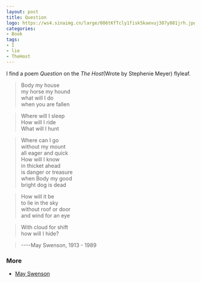 ```yaml
---
layout: post
title: Question 
logo: https://ws4.sinaimg.cn/large/006tKfTcly1fisk5kaevuj307y081jrh.jpg
categories:
- Book
tags:
- I
- lie
- TheHost
---
```


I find a poem *Question* on the *The Host*(Wrote by Stephenie Meyer) flyleaf.  

> Body my house  
> my horse my hound  
> what will I do  
> when you are fallen  


> Where will I sleep  
> How will I ride  
> What will I hunt  


> Where can I go  
> without my mount  
> all eager and quick  
> How will I know  
> in thicket ahead  
> is danger or treasure  
> when Body my good  
> bright dog is dead  


> How will it be  
> to lie in the sky  
> without roof or door  
> and wind for an eye  


> With cloud for shift  
> how will I hide?  


> ----May Swenson, 1913 - 1989


### More 

- [May Swenson](http://www.poets.org/poetsorg/poet/may-swenson)
